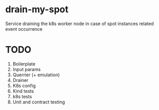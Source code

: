# drain-my-spot
Service draining the k8s worker node in case of spot instances related event occurrence  

# TODO

1. Boilerplate
2. Input params
3. Querrier (+ emulation)
4. Drainer
5. K8s config 
6. Kind tests
7. k8s tests 
8. Unit and contract testing

